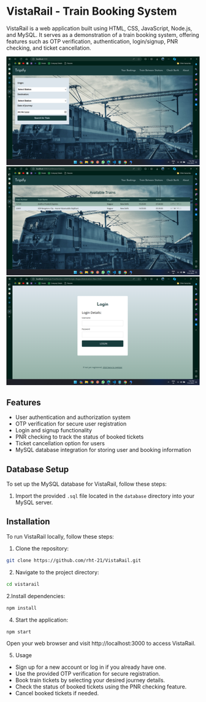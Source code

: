# VistaRail - Train Booking System

VistaRail is a web application built using HTML, CSS, JavaScript, Node.js, and MySQL. It serves as a demonstration of a train booking system, offering features such as OTP verification, authentication, login/signup, PNR checking, and ticket cancellation.

![VistaRail Screenshot](screenshot-1.png)
![VistaRail Screenshot](screenshot-2.png)
![VistaRail Screenshot](screenshot-3.png)

## Features

- User authentication and authorization system
- OTP verification for secure user registration
- Login and signup functionality
- PNR checking to track the status of booked tickets
- Ticket cancellation option for users
- MySQL database integration for storing user and booking information

## Database Setup

To set up the MySQL database for VistaRail, follow these steps:

1. Import the provided `.sql` file located in the `database` directory into your MySQL server.

## Installation

To run VistaRail locally, follow these steps:

1. Clone the repository:

```bash
git clone https://github.com/rht-21/VistaRail.git
```

2. Navigate to the project directory:

```bash
cd vistarail
```

2.Install dependencies:

```bash
npm install
```

4. Start the application:

```bash
npm start
```

Open your web browser and visit http://localhost:3000 to access VistaRail.

5. Usage

- Sign up for a new account or log in if you already have one.
- Use the provided OTP verification for secure registration.
- Book train tickets by selecting your desired journey details.
- Check the status of booked tickets using the PNR checking feature.
- Cancel booked tickets if needed.
